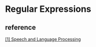 # Regular Expressions

## reference

[\[1\] Speech and Language Processing](https://web.stanford.edu/~jurafsky/slp3/)

